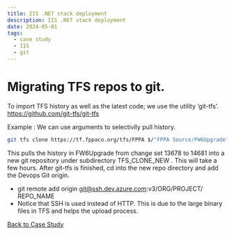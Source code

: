 ```yaml
---
title: IIS .NET stack deployment
description: IIS .NET stack deployment
date: 2024-05-01
tags:
  - case study
  - IIS
  - git
---
```


# Migrating TFS repos to git.

To import TFS history as well as the latest code; we use the utility ‘git-tfs’. https://github.com/git-tfs/git-tfs 


Example : 
We can use arguments to selectivlly pull history.

```bash
git tfs clone https://tf.fppaco.org/tfs/FPPA $/"FPPA Source/FW6Upgrade" TFS_CLONE_NEW --from=13678 --to=14681
```

This pulls the history in FW6Upgrade from change set 13678 to 14681 into a new git repository under subdirectory TFS_CLONE_NEW . This will take a few hours.
After git-tfs is finished, cd into the new repo directory and add the Devops Git origin.
-	git remote add origin git@ssh.dev.azure.com:v3/ORG/PROJECT/ REPO_NAME
-	Notice that SSH is used instead of HTTP. This is due to the large binary files in TFS and helps the upload process.

<a href="/case-studies/case-study-tfs-to-git">Back to Case Study</a>
